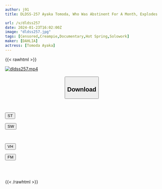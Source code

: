 ```yaml
---
author: j91
title: DLDSS-257 Ayaka Tomoda, Who Was Abstinent For A Month, Explodes In Sexual Desire On A Hot Spring Trip Documentary Ayaka Tomoda

url: /v/dldss257
date: 2024-01-23T16:02:00Z
image: "dldss257.jpg"
tags: [Censored,Creampie,Documentary,Hot Spring,Solowork]
maker: [DAHLIA]
actress: [Tomoda Ayaka]
---
```



{{< rawhtml >}}

<div class="video" data-videoid="4yG3GKOBAMhKa9k">
    <a href="javascript:;">
        <img src="/v/dldss257/dldss257.jpg" width="WIDTH" height="HEIGHT" alt="dldss257.mp4" loading="lazy">
    </a>
</div>

<script type="text/javascript" src="https://j91.asia/asset/on-demand-st.js"></script>

<br>
  <link rel="stylesheet" href="https://j91.asia/asset/bs5.css">
  
  <center>
  <button class="btn btn-primary" type="button" data-bs-toggle="collapse" data-bs-target=".multi-collapse" aria-expanded="false" aria-controls="multiCollapseExample1 multiCollapseExample2"><h2>Download</h2></button></center>
</p>
<div class="row">
  <div class="col">
    <div class="collapse multi-collapse" id="multiCollapseExample1">
      <div class="card card-body">
	      	      <br>
<div class="buttons">  
<p><a href="https://streamtape.to/v/4yG3GKOBAMhKa9k" target="_blank"><button class="btn-hover color-3"><i class="fa fa-download"></i> ST</button></a></p>
<p><a href="https://flaswish.com/6pyi8hzwu53p" target="_blank"><button class="btn-hover color-2"><i class="fa fa-download"></i> SW</button></a></p></div>
    </div>
  </div>
</div>
  <div class="col">
    <div class="collapse multi-collapse" id="multiCollapseExample2">
      <div class="card card-body">
	      <br>
<div class="buttons">
<p><a href="https://vidhidepro.com/f/3f8sgxkerwa6" target="_blank"><button class="btn-hover color-9"><i class="fa fa-download"></i> VH</button></a></p>
<p><a href="https://filemoon.sx/d/aqfydd5yadfb" target="_blank"><button class="btn-hover color-8"><i class="fa fa-download"></i> FM</button></a></p></div>
<br><br>
      </div>
    </div>
  </div>
</div>

{{< /rawhtml >}}
